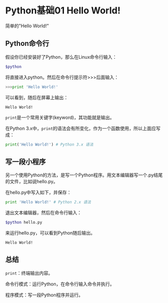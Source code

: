 # Python基础01 Hello World!

简单的"Hello World!"

## Python命令行

假设你已经安装好了Python，那么在Linux命令行输入：
```bash
$python
```

将直接进入python。然后在命令行提示符>>>后面输入：

```python
>>>print 'Hello World!'
```

可以看到，随后在屏幕上输出：

```quote
Hello World!
```

`print`是一个常用关键字(keyword)，其功能就是输出。

在Python 3.x中，`print`的语法会有所变化，作为一个函数使用，所以上面应写成：

```python
print('Hello World!') # Python 3.x 语法
```
 
## 写一段小程序

另一个使用Python的方法，是写一个Python程序。用文本编辑器写一个.py结尾的文件，比如说hello.py。

在hello.py中写入如下，并保存：

```python
print 'Hello World!' # Python 2.x 语法
```

退出文本编辑器，然后在命令行输入：

```bash
$python hello.py
```

来运行hello.py，可以看到Python随后输出。

```quote
Hello World!
```

## 总结

`print`：终端输出内容。

命令行模式：运行Python，在命令行输入命令并执行。

程序模式：写一段Python程序并运行。